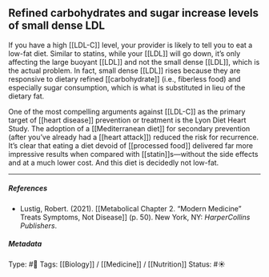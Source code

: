 ## Refined carbohydrates and sugar increase levels of small dense LDL  # 

If you have a high [[LDL-C]] level, your provider is likely to tell you to eat a low-fat diet. Similar to statins, while your [[LDL]] will go down, it’s only affecting the large buoyant [[LDL]] and not the small dense [[LDL]], which is the actual problem. In fact, small dense [[LDL]] rises because they are responsive to dietary refined [[carbohydrate]] (i.e., fiberless food) and especially sugar consumption, which is what is substituted in lieu of the dietary fat.

One of the most compelling arguments against [[LDL-C]] as the primary target of [[heart disease]] prevention or treatment is the Lyon Diet Heart Study. The adoption of a [[Mediterranean diet]] for secondary prevention (after you’ve already had a [[heart attack]]) reduced the risk for recurrence. It’s clear that eating a diet devoid of [[processed food]] delivered far more impressive results when compared with [[statin]]s—without the side effects and at a much lower cost. And this diet is decidedly not low-fat. 

___

##### References

- Lustig, Robert. (2021). [[Metabolical Chapter 2. “Modern Medicine” Treats Symptoms, Not Disease]] (p. 50). New York, NY: _HarperCollins Publishers_.

##### Metadata

Type: #🔴 
Tags: [[Biology]] / [[Medicine]] / [[Nutrition]]
Status: #☀️ 